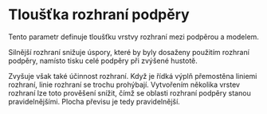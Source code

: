 Tloušťka rozhraní podpěry
====
Tento parametr definuje tloušťku vrstvy rozhraní mezi podpěrou a modelem.

Silnější rozhraní snižuje úspory, které by byly dosaženy použitím rozhraní podpěry, namísto tisku celé podpěry při zvýšené hustotě.

Zvyšuje však také účinnost rozhraní. Když je řídká výplň přemostěna liniemi rozhraní, linie rozhraní se trochu prohýbají. Vytvořením několika vrstev rozhraní lze toto prověšení snížit, čímž se oblasti rozhraní podpěry stanou pravidelnějšími. Plocha převisu je tedy pravidelnější.
